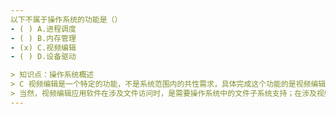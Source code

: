 ```yaml
---
以下不属于操作系统的功能是（）
- ( ) A.进程调度
- ( ) B.内存管理
- (x) C.视频编辑
- ( ) D.设备驱动

> 知识点：操作系统概述
> C 视频编辑是一个特定的功能，不是系统范围内的共性需求，具体完成这个功能的是视频编辑应用软件。
> 当然，视频编辑应用软件在涉及文件访问时，是需要操作系统中的文件子系统支持；在涉及视频显示方面，需要操作系统的显卡/GPU等设备驱动支持。
---
```


